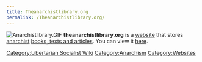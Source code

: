 ```yaml
---
title: Theanarchistlibrary.org
permalink: /Theanarchistlibrary.org/
---
```


![](Anarchistlibrary.GIF "Anarchistlibrary.GIF")
**theanarchistlibrary.org** is a [website](website "wikilink") that
stores [anarchist](Anarchism "wikilink") [books, texts and
articles](List_of_Libertarian_Socialist_Books "wikilink"). You can view
it [here](https://theanarchistlibrary.org/special/index).

[Category:Libertarian Socialist
Wiki](Category:Libertarian_Socialist_Wiki "wikilink")
[Category:Anarchism](Category:Anarchism "wikilink")
[Category:Websites](Category:Websites "wikilink")